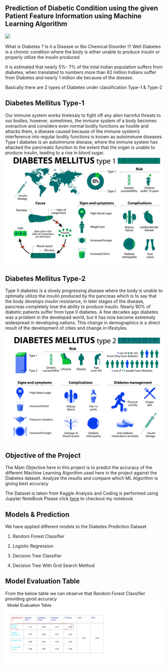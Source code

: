 ## Prediction of Diabetic Condition using the given Patient Feature Information using Machine Learning Algorithm

![](https://encrypted-tbn0.gstatic.com/images?q=tbn:ANd9GcR4yUNAbZklr9HRUSIiXr6dyDbLnYrUW_2fAQ&usqp=CAU)

What is Diabetes ? Is it a Disease or Bio Chemical Disorder !!!
 Well Diabetes is a chronic condition where the body is either unable to produce insulin or properly utilize the insulin produced

It is estimated that nearly 5%- 7% of the total Indian population suffers from diabetes, when translated to numbers more than 62 million Indians suffer from Diabetes and nearly 1 million die because of the disease.
 
Basically there are 2 types of Diabetes under classification
Type-1 & Type-2 

## Diabetes Mellitus Type-1 
  Our immune system works tirelessly to fight off any alien harmful threats to our bodies, however, sometimes, the immune system of a body becomes overactive and considers even normal bodily functions as hostile and attacks them, a disease caused because of the immune system’s interference into regular bodily functions is known as autoimmune diseases. Type I diabetes is an autoimmune disease, where the immune system has attacked the pancreatic function to the extent that the organ is unable to produce insulin, leading to a rise in blood sugar.
  ![Diabetes Mellitus Type-1](https://github.com/SurajKrishnaMurthy/DiabetesPrediction/blob/main/Images/Diabetes%20Melitus%20Type-1.GIF?raw=true)

## Diabetes Mellitus Type-2
Type II diabetes is a slowly progressing disease where the body is unable to optimally utilize the insulin produced by the pancreas which is to say that the body develops insulin resistance, in later stages of the disease, pancreas completely lose the ability to produce insulin. Nearly 90% of diabetic patients suffer from type II diabetes. A few decades ago diabetes was a problem in the developed world, but it has now become extremely widespread in developing nations. This change in demographics is a direct result of the development of cities and change in lifestyles.

![Diabetes Mellitus type-2](https://github.com/SurajKrishnaMurthy/DiabetesPrediction/blob/main/Images/Diabetes%20Melitus%20Type-2.GIF?raw=true)


## Objective of the Project
The Main Objective here in this project is to predict the accuracy of the different Machine Learning Algorithm used here in the project against the Diabetes dataset. Analyze the results and compare which ML Algorithm is giving best accuracy

The Dataset is taken from Kaggle 
Analysis and Coding is performed using Jupyter NoteBook 
Please click [here](https://github.com/SurajKrishnaMurthy/DiabetesPrediction/blob/main/Diabetes_Prediction_ML_Suraj-Final.ipynb) to checkout my notebook 

## Models & Prediction 

We have applied different models to the Diabetes Prediction Dataset

1.  Random Forest Classifier
    
2.  Logistic Regression
    
3.  Decision Tree Classifier
    
4.  Decision Tree With Grid Search Method

## Model Evaluation Table
From the below table we can observe that Random Forest Classifier providing good accuracy 
![Model Evaluation Table](https://github.com/SurajKrishnaMurthy/DiabetesPrediction/blob/main/Images/Model%20Evaluation%20Table.jpg?raw=true)



